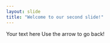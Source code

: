 ```yaml
---
layout: slide
title: "Welcome to our second slide!"
---
```

Your text here
Use the arrow to go back!
